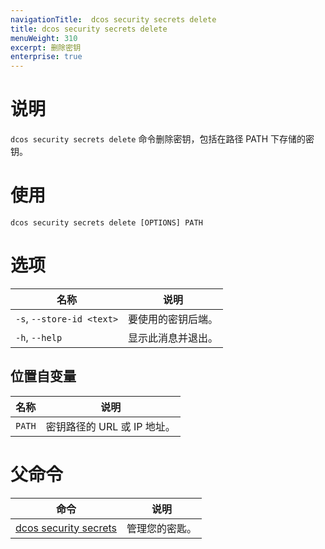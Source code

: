 ```yaml
---
navigationTitle:  dcos security secrets delete
title: dcos security secrets delete
menuWeight: 310
excerpt: 删除密钥
enterprise: true
---
```


# 说明

`dcos security secrets delete` 命令删除密钥，包括在路径 PATH 下存储的密钥。

# 使用

```
dcos security secrets delete [OPTIONS] PATH
```

# 选项

| 名称 | 说明 |
|------------------|----------------------|
|`-s`, `--store-id <text>` | 要使用的密钥后端。|
|  `-h`, `--help` |                显示此消息并退出。|

## 位置自变量

| 名称 | 说明 |
|---------|-------------|
| `PATH` | 密钥路径的 URL 或 IP 地址。 |

# 父命令

| 命令 | 说明 |
|---------|-------------|
| [dcos security secrets](/mesosphere/dcos/cn/2.1/cli/command-reference/dcos-security/dcos-security-secrets/) |  管理您的密匙。 |
